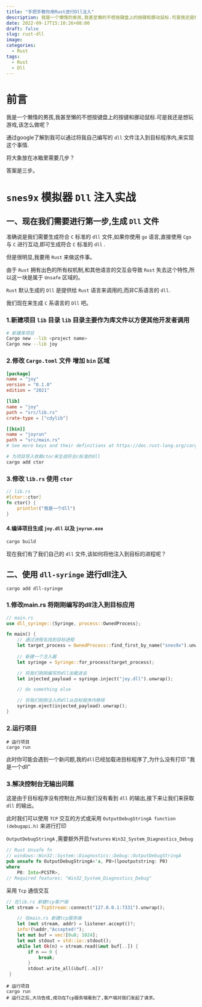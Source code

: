 ```yaml
---
title: "手把手教你用Rust进行Dll注入"
description: 我是一个懒惰的男孩,我甚至懒的不想按键盘上的按键和挪动鼠标.可是我还是想玩游戏,该怎么做呢？通过 google 了解到我可以通过将我自己编写的dll文件注入到目标程序内,来实现这个事情.
date: 2022-09-17T15:10:26+08:00
draft: false
slug: rust-dll
image:
categories:
  - Rust
tags:
  - Rust
  - Dll
---
```


# 前言

我是一个懒惰的男孩,我甚至懒的不想按键盘上的按键和挪动鼠标.可是我还是想玩游戏,该怎么做呢？

通过google了解到我可以通过将我自己编写的 `dll` 文件注入到目标程序内,来实现这个事情.

将大象放在冰箱里需要几步？

答案是三步。

# `snes9x` 模拟器 `Dll` 注入实战

## 一、现在我们需要进行第一步,生成 `Dll` 文件

准确说是我们需要生成符合 `C` 标准的 `dll` 文件,如果你使用 `go` 语言,直接使用 `Cgo` 与 `C` 进行互动,即可生成符合 `C` 标准的 `dll` .

但是很明显,我要用 `Rust` 来做这件事。

由于 `Rust` 拥有出色的所有权机制,和其他语言的交互会导致 `Rust` 失去这个特性,所以这一块是属于 `Unsafe` 区域的。

`Rust` 默认生成的 `Dll` 是提供给 `Rust` 语言来调用的,而非C系语言的 `dll`.

我们现在来生成 `C` 系语言的 `Dll` 吧。

### 1.新建项目 `lib` 目录 `lib` 目录主要作为库文件以方便其他开发者调用

```bash
# 新建库项目
Cargo new --lib <project name>
Cargo new --lib joy
```

### 2.修改 `Cargo.toml` 文件 增加 `bin` 区域

```toml
[package]
name = "joy"
version = "0.1.0"
edition = "2021"

[lib]
name = "joy"
path = "src/lib.rs"
crate-type = ["cdylib"]

[[bin]]
name = "joyrun"
path = "src/main.rs"
# See more keys and their definitions at https://doc.rust-lang.org/cargo/reference/manifest.html
```

```bash
# 为项目导入依赖ctor来生成符合c标准的dll
cargo add ctor 
```

### 3.修改 `lib.rs` 使用 `ctor`

```rust
// lib.rs
#[ctor::ctor]
fn ctor() {
    println!("我是一个dll")
}
```

#### 4.编译项目生成 `joy.dll` 以及 `joyrun.exe`

```bash
cargo build 
```

现在我们有了我们自己的 `dll` 文件,该如何将他注入到目标的进程呢？

## 二、使用 `dll-syringe` 进行dll注入

```
cargo add dll-syringe
```

### 1.修改main.rs 将刚刚编写的dll注入到目标应用

```rust
// main.rs
use dll_syringe::{Syringe, process::OwnedProcess};

fn main() {
    // 通过进程名找到目标进程
    let target_process = OwnedProcess::find_first_by_name("snes9x").unwrap();
 
    // 新建一个注入器
    let syringe = Syringe::for_process(target_process);

    // 将我们刚刚编写的dll加载进去
    let injected_payload = syringe.inject("joy.dll").unwrap();

    // do something else

    // 将我们刚刚注入的dll从目标程序内移除
    syringe.eject(injected_payload).unwrap();
}
```

### 2.运行项目

```shell
# 运行项目
cargo run 
```

此时你可能会遇到一个新问题,我的`dll`已经加载进目标程序了,为什么没有打印 "我是一个dll"

### 3.解决控制台无输出问题

这是由于目标程序没有控制台,所以我们没有看到 `dll` 的输出,接下来让我们来获取 `dll` 的输出。

此时我们可以使用 `TCP` 交互的方式或采用 `OutputDebugStringA function (debugapi.h)` 来进行打印

`OutputDebugStringA` ,需要额外开启`features` `Win32_System_Diagnostics_Debug`

```rust
// Rust Unsafe fn
// windows::Win32::System::Diagnostics::Debug::OutputDebugStringA
pub unsafe fn OutputDebugStringA<'a, P0>(lpoutputstring: P0) 
where
    P0: Into<PCSTR>, 
// Required features: "Win32_System_Diagnostics_Debug"
```

采用 `Tcp` 通信交互

```rust
// 在lib.rs 新建tcp客户端
let stream = TcpStream::connect("127.0.0.1:7331").unwrap();
```

```rust
    // 在main.rs 新建tcp服务端
    let (mut stream, addr) = listener.accept()?;
    info!(%addr,"Accepted!");
    let mut buf = vec![0u8; 1024];
    let mut stdout = std::io::stdout();
    while let Ok(n) = stream.read(&mut buf[..]) {
        if n == 0 {
            break;
        }
        stdout.write_all(&buf[..n])?
 }
```

```shell
# 运行项目
cargo run 
# 运行之后,大功告成,成功在Tcp服务端看到了,客户端对我们发起了请求。
```
